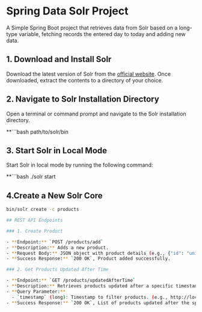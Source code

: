 # Spring Data Solr Project

A Simple Spring Boot project that retrieves data from Solr based on a long-type variable,  fetching records the entered day to today and adding new data.

## 1. Download and Install Solr

Download the latest version of Solr from the [official website](http://lucene.apache.org/solr/). Once downloaded, extract the contents to a directory of your choice.

## 2. Navigate to Solr Installation Directory

Open a terminal or command prompt and navigate to the Solr installation directory.

**```bash
path/to/solr/bin

## 3. Start Solr in Local Mode
Start Solr in local mode by running the following command:

**```bash
./solr start

## 4.Create a New Solr Core

```bash
bin/solr create -c products

## REST API Endpoints

### 1. Create Product

- **Endpoint:** `POST /products/add`
- **Description:** Adds a new product.
- **Request Body:** JSON object with product details (e.g., {"id": "uniqueProductId", "updatedAt": 1577836800000})
- **Success Response:** `200 OK`, Product added successfully.

### 2. Get Products Updated After Time

- **Endpoint:** `GET /products/updatedAfterTime`
- **Description:** Retrieves products updated after a specific timestamp.
- **Query Parameter:**
  - `timestamp` (long): Timestamp to filter products. (e.g., http://localhost:8080/products/updatedAfterTime?timestamp=1577836800000)
- **Success Response:** `200 OK`, List of products updated after the specified time.
